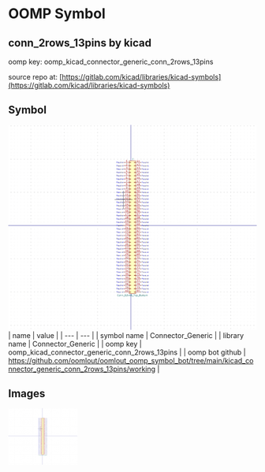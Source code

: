 # OOMP Symbol  
## conn_2rows_13pins  by kicad  
  
oomp key: oomp_kicad_connector_generic_conn_2rows_13pins  
  
source repo at: [https://gitlab.com/kicad/libraries/kicad-symbols](https://gitlab.com/kicad/libraries/kicad-symbols)  
## Symbol  
  
[![working.png](working_600.png)](working.png)  
| name | value | 
| --- | --- | 
| symbol name | Connector_Generic | 
| library name | Connector_Generic | 
| oomp key | oomp_kicad_connector_generic_conn_2rows_13pins | 
| oomp bot github | https://github.com/oomlout/oomlout_oomp_symbol_bot/tree/main/kicad_connector_generic_conn_2rows_13pins/working | 
## Images  
  
[![working.png](working_140.png)](working.png)  
